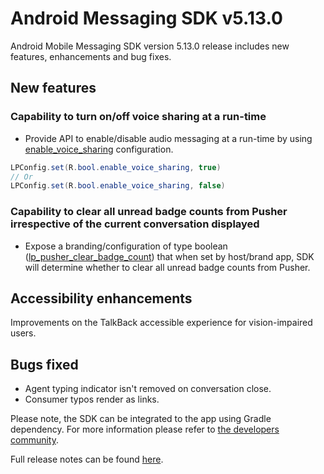 # Android Messaging SDK v5.13.0

Android Mobile Messaging SDK version 5.13.0 release includes new features, enhancements and bug fixes.

## New features

### Capability to turn on/off voice sharing at a run-time
- Provide API to enable/disable audio messaging at a run-time by using [enable_voice_sharing](https://developers.liveperson.com/mobile-app-messaging-sdk-for-android-sdk-attributes-5-0-and-above.html#enable_voice_sharing) configuration.
```java
LPConfig.set(R.bool.enable_voice_sharing, true)
// Or
LPConfig.set(R.bool.enable_voice_sharing, false)
```

### Capability to clear all unread badge counts from Pusher irrespective of the current conversation displayed
- Expose a branding/configuration of type boolean ([lp_pusher_clear_badge_count](https://developers.liveperson.com/mobile-app-messaging-sdk-for-android-sdk-attributes-5-0-and-above.html#lp_pusher_clear_badge_count)) that when set by host/brand app, SDK will determine whether to clear all unread badge counts from Pusher.

## Accessibility enhancements
Improvements on the TalkBack accessible experience for vision-impaired users.

## Bugs fixed
- Agent typing indicator isn't removed on conversation close.
- Consumer typos render as links.

Please note, the SDK can be integrated to the app using Gradle dependency. For more information please refer to [the developers community](https://developers.liveperson.com/android-quickstart.html).

Full release notes can be found [here](https://developers.liveperson.com/mobile-app-messaging-sdk-for-android-latest-release-notes.html).
